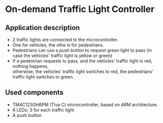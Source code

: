 # On-demand Traffic Light Controller

## Application description
- 2 traffic lights are connected to the microcontroller.
- One for vehicles, the othe is for pedestrians.
- Pedestrians can use a push button to request green light to pass (in case the vehicles' traffic light is yellow or green)
- If a pedestrian requests to pass, and the vehicles' traffic light is red, nothing happens,  
otherwise, the vehicles' traffic light switches to red, the pedestrians' traffic light switches to green.

## Used components
- TM4C123GH6PM (Tiva C) microcontroller, based on ARM architecture.
- 6 LEDs; 3 for each traffic light
- A push button